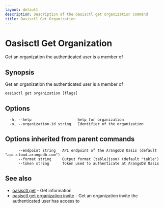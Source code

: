 ```yaml
---
layout: default
description: Description of the oasisctl get organization command
title: Oasisctl Get Organization
---
```

# Oasisctl Get Organization

Get an organization the authenticated user is a member of

## Synopsis

Get an organization the authenticated user is a member of

```
oasisctl get organization [flags]
```

## Options

```
  -h, --help                     help for organization
  -o, --organization-id string   Identifier of the organization
```

## Options inherited from parent commands

```
      --endpoint string   API endpoint of the ArangoDB Oasis (default "api.cloud.arangodb.com")
      --format string     Output format (table|json) (default "table")
      --token string      Token used to authenticate at ArangoDB Oasis
```

## See also

* [oasisctl get](oasisctl_get.md)	 - Get information
* [oasisctl get organization invite](oasisctl_get_organization_invite.md)	 - Get an organization invite the authenticated user has access to


